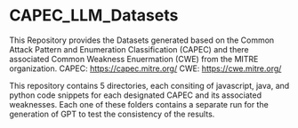 # CAPEC_LLM_Datasets
This Repository provides the Datasets generated based on the Common Attack Pattern and Enumeration Classification (CAPEC) and there associated Common Weakness Enuermation (CWE) from the MITRE organization.
CAPEC: https://capec.mitre.org/
CWE: https://cwe.mitre.org/

This repository contains 5 directories, each consiting of javascript, java, and python code snippets for each designated CAPEC and its associated weaknesses. Each one of these folders contains a separate run for the generation of GPT to test the consistency of the results. 
